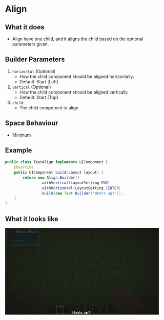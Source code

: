 # Align

## What it does
- Align have one child, and it aligns the child based on the optional parameters given.

## Builder Parameters
1. `horizontal` (Optional)
    - How the child component should be aligned horizontally.
    - Default: Start (Left)
2. `vertical` (Optional)
    - How the child component should be aligned vertically.
    - Default: Start (Top)
3. `child`
    - The child component to align.

## Space Behaviour
- Minimum

## Example
```java
public class TestAlign implements UIComponent {
    @Override
    public UIComponent build(Layout layout) {
        return new Align.Builder()
                .withVertical(LayoutSetting.END)
                .withHorizontal(LayoutSetting.CENTER)
                .build(new Text.Builder("Whats up?"));
    }
}
```

## What it looks like
![An image of align in effect](./img/align.png)
